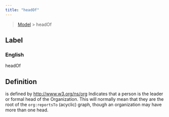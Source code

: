 ```yaml
---
title: "headOf"
---
```


> [Model](../../) > headOf

## Label

### English
headOf


## Definition
is defined by http://www.w3.org/ns/org Indicates that a person is the leader or formal head of the Organization. This will normally mean that they are the root of the `org:reportsTo` (acyclic) graph, though an organization may have more than one head. 


    

